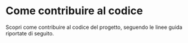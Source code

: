 # Come contribuire al codice

Scopri come contribuire al codice del progetto, seguendo le linee guida riportate di seguito.